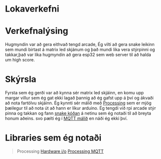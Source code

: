 # Lokaverkefni

# Verkefnalýsing
Hugmyndin var að gera eithvað tengd arcade, Ég vilti að gera snake leikinn sem mundi birtast á matrix led skjánum og það mundi lika vera stýrpinni og takkar,það var líka hugmyndin að gera esp32 sem web server til að halda um high score.

# Skýrsla

Fyrsta sem ég gerði var að kynna sér matrix led skjáinn, en komu upp margar villur sem ég gat ekki lagað þannig að ég gafst upp á því og ákvaði að nota fartölvu skjáinn. Ég kynnti sér málið með [Processing](https://processing.org) sem er mjög þæilegur til að nota út að hann er líkur arduino. Ég tengdi við rpi arcade stýr pinna og takkan og fann [snake kóðan](https://github.com/Goel25/SnakeGame) á netinu sem ég notaði til að breyta honum aðeins. svo pælti ég í [MQTT málið](https://www.shiftr.io/try?lang=processing) en náði ég ekki því.




# Libraries sem ég notaði
> Processing
[Hardware i/o](https://processing.org/reference/libraries/io/index.html)
[Processing MQTT](https://github.com/256dpi/processing-mqtt)
>
